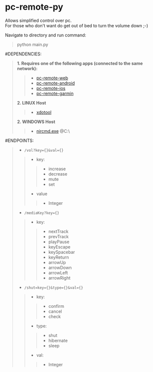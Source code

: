 # pc-remote-py

Allows simplified control over pc. \
For those who don't want do get out of bed to turn the volume down ;-)

Navigate to directory and run command:
> python main.py



#DEPENDENCIES:
>**1. Requires one of the following apps (connected to the same network):**
>>- [pc-remote-web](https://github.com/rromanowicz/pc-remote-web)
>>- [pc-remote-android](https://github.com/rromanowicz/pc-remote-android)
>>- [pc-remote-ios](https://github.com/rromanowicz/pc-remote-ios)
>>- [pc-remote-garmin](https://github.com/rromanowicz/pc-remote-garmin)
> 
>**2. LINUX Host**
>>- [xdotool](http://manpages.ubuntu.com/manpages/trusty/man1/xdotool.1.html)
>
>**2. WINDOWS Host**
>>- [nircmd.exe](http://www.nirsoft.net/utils/nircmd.html) @C:\



#ENDPOINTS:
> - `/vol?key={}&val={}`
>> - key:
>>> - increase
>>> - decrease
>>> - mute
>>> - set
>> - value
>>> - Integer
> 
> - `/mediaKey?key={}`
>> - key:
>>> - nextTrack
>>> - prevTrack
>>> - playPause
>>> - keyEscape
>>> - keySpacebar
>>> - keyReturn
>>> - arrowUp
>>> - arrowDown
>>> - arrowLeft
>>> - arrowRight
> 
> - `/shut=key={}&type={}&val={}`
>> - key:
>>> - confirm
>>> - cancel
>>> - check
>> - type:
>>> - shut
>>> - hibernate
>>> - sleep
>> - val:
>>> - Integer
>
